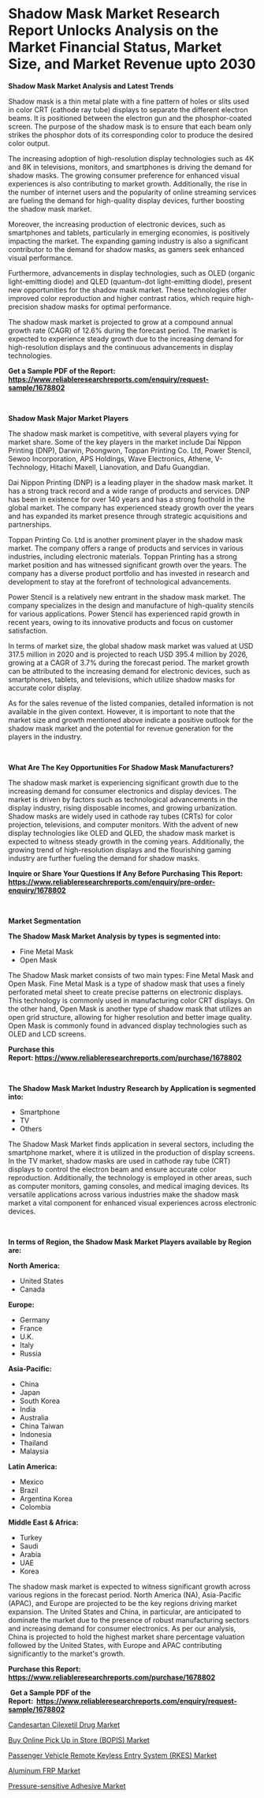 <p><h1>Shadow Mask Market Research Report Unlocks Analysis on the Market Financial Status, Market Size, and Market Revenue upto 2030</h1></p><p><strong>Shadow Mask Market Analysis and Latest Trends</strong></p>
<p><p>Shadow mask is a thin metal plate with a fine pattern of holes or slits used in color CRT (cathode ray tube) displays to separate the different electron beams. It is positioned between the electron gun and the phosphor-coated screen. The purpose of the shadow mask is to ensure that each beam only strikes the phosphor dots of its corresponding color to produce the desired color output.</p><p>The increasing adoption of high-resolution display technologies such as 4K and 8K in televisions, monitors, and smartphones is driving the demand for shadow masks. The growing consumer preference for enhanced visual experiences is also contributing to market growth. Additionally, the rise in the number of internet users and the popularity of online streaming services are fueling the demand for high-quality display devices, further boosting the shadow mask market.</p><p>Moreover, the increasing production of electronic devices, such as smartphones and tablets, particularly in emerging economies, is positively impacting the market. The expanding gaming industry is also a significant contributor to the demand for shadow masks, as gamers seek enhanced visual performance.</p><p>Furthermore, advancements in display technologies, such as OLED (organic light-emitting diode) and QLED (quantum-dot light-emitting diode), present new opportunities for the shadow mask market. These technologies offer improved color reproduction and higher contrast ratios, which require high-precision shadow masks for optimal performance.</p><p>The shadow mask market is projected to grow at a compound annual growth rate (CAGR) of 12.6% during the forecast period. The market is expected to experience steady growth due to the increasing demand for high-resolution displays and the continuous advancements in display technologies.</p></p>
<p><strong>Get a Sample PDF of the Report:&nbsp; <a href="https://www.reliableresearchreports.com/enquiry/request-sample/1678802">https://www.reliableresearchreports.com/enquiry/request-sample/1678802</a></strong></p>
<p>&nbsp;</p>
<p><strong>Shadow Mask Major Market Players</strong></p>
<p><p>The shadow mask market is competitive, with several players vying for market share. Some of the key players in the market include Dai Nippon Printing (DNP), Darwin, Poongwon, Toppan Printing Co. Ltd, Power Stencil, Sewoo Incorporation, APS Holdings, Wave Electronics, Athene, V-Technology, Hitachi Maxell, Lianovation, and Dafu Guangdian.</p><p>Dai Nippon Printing (DNP) is a leading player in the shadow mask market. It has a strong track record and a wide range of products and services. DNP has been in existence for over 140 years and has a strong foothold in the global market. The company has experienced steady growth over the years and has expanded its market presence through strategic acquisitions and partnerships.</p><p>Toppan Printing Co. Ltd is another prominent player in the shadow mask market. The company offers a range of products and services in various industries, including electronic materials. Toppan Printing has a strong market position and has witnessed significant growth over the years. The company has a diverse product portfolio and has invested in research and development to stay at the forefront of technological advancements.</p><p>Power Stencil is a relatively new entrant in the shadow mask market. The company specializes in the design and manufacture of high-quality stencils for various applications. Power Stencil has experienced rapid growth in recent years, owing to its innovative products and focus on customer satisfaction.</p><p>In terms of market size, the global shadow mask market was valued at USD 317.5 million in 2020 and is projected to reach USD 395.4 million by 2026, growing at a CAGR of 3.7% during the forecast period. The market growth can be attributed to the increasing demand for electronic devices, such as smartphones, tablets, and televisions, which utilize shadow masks for accurate color display.</p><p>As for the sales revenue of the listed companies, detailed information is not available in the given context. However, it is important to note that the market size and growth mentioned above indicate a positive outlook for the shadow mask market and the potential for revenue generation for the players in the industry.</p></p>
<p>&nbsp;</p>
<p><strong>What Are The Key Opportunities For Shadow Mask Manufacturers?</strong></p>
<p><p>The shadow mask market is experiencing significant growth due to the increasing demand for consumer electronics and display devices. The market is driven by factors such as technological advancements in the display industry, rising disposable incomes, and growing urbanization. Shadow masks are widely used in cathode ray tubes (CRTs) for color projection, televisions, and computer monitors. With the advent of new display technologies like OLED and QLED, the shadow mask market is expected to witness steady growth in the coming years. Additionally, the growing trend of high-resolution displays and the flourishing gaming industry are further fueling the demand for shadow masks.</p></p>
<p><strong>Inquire or Share Your Questions If Any Before Purchasing This Report: <a href="https://www.reliableresearchreports.com/enquiry/pre-order-enquiry/1678802">https://www.reliableresearchreports.com/enquiry/pre-order-enquiry/1678802</a></strong></p>
<p>&nbsp;</p>
<p><strong>Market Segmentation</strong></p>
<p><strong>The Shadow Mask Market Analysis by types is segmented into:</strong></p>
<p><ul><li>Fine Metal Mask</li><li>Open Mask</li></ul></p>
<p><p>The Shadow Mask market consists of two main types: Fine Metal Mask and Open Mask. Fine Metal Mask is a type of shadow mask that uses a finely perforated metal sheet to create precise patterns on electronic displays. This technology is commonly used in manufacturing color CRT displays. On the other hand, Open Mask is another type of shadow mask that utilizes an open grid structure, allowing for higher resolution and better image quality. Open Mask is commonly found in advanced display technologies such as OLED and LCD screens.</p></p>
<p><strong>Purchase this Report:&nbsp;<a href="https://www.reliableresearchreports.com/purchase/1678802">https://www.reliableresearchreports.com/purchase/1678802</a></strong></p>
<p>&nbsp;</p>
<p><strong>The Shadow Mask Market Industry Research by Application is segmented into:</strong></p>
<p><ul><li>Smartphone</li><li>TV</li><li>Others</li></ul></p>
<p><p>The Shadow Mask Market finds application in several sectors, including the smartphone market, where it is utilized in the production of display screens. In the TV market, shadow masks are used in cathode ray tube (CRT) displays to control the electron beam and ensure accurate color reproduction. Additionally, the technology is employed in other areas, such as computer monitors, gaming consoles, and medical imaging devices. Its versatile applications across various industries make the shadow mask market a vital component for enhanced visual experiences across electronic devices.</p></p>
<p>&nbsp;</p>
<p><strong>In terms of Region, the Shadow Mask Market Players available by Region are:</strong></p>
<p>
    <p> <strong> North America: </strong>
        <ul>
            <li>United States</li>
            <li>Canada</li>
        </ul>
        </p> 
    <p> <strong> Europe: </strong>
        <ul>
            <li>Germany</li>
            <li>France</li>
            <li>U.K.</li>
            <li>Italy</li>
            <li>Russia</li>
        </ul>
        </p> 
    <p> <strong> Asia-Pacific: </strong>
        <ul>
            <li>China</li>
            <li>Japan</li>
            <li>South Korea</li>
            <li>India</li>
            <li>Australia</li>
            <li>China Taiwan</li>
            <li>Indonesia</li>
            <li>Thailand</li>
            <li>Malaysia</li>
        </ul>
        </p> 
    <p> <strong> Latin America: </strong>
        <ul>
            <li>Mexico</li>
            <li>Brazil</li>
            <li>Argentina Korea</li>
            <li>Colombia</li>
        </ul>
        </p> 
    <p> <strong> Middle East & Africa: </strong>
        <ul>
            <li>Turkey</li>
            <li>Saudi</li>
            <li>Arabia</li>
            <li>UAE</li>
            <li>Korea</li>
        </ul>
    </p>
    </p>
<p><p>The shadow mask market is expected to witness significant growth across various regions in the forecast period. North America (NA), Asia-Pacific (APAC), and Europe are projected to be the key regions driving market expansion. The United States and China, in particular, are anticipated to dominate the market due to the presence of robust manufacturing sectors and increasing demand for consumer electronics. As per our analysis, China is projected to hold the highest market share percentage valuation followed by the United States, with Europe and APAC contributing significantly to the market's growth.</p></p>
<p><strong>Purchase this Report: <a href="https://www.reliableresearchreports.com/purchase/1678802">https://www.reliableresearchreports.com/purchase/1678802</a></strong></p>
<p>&nbsp;<strong>Get a Sample PDF of the Report:&nbsp;&nbsp;<a href="https://www.reliableresearchreports.com/enquiry/request-sample/1678802">https://www.reliableresearchreports.com/enquiry/request-sample/1678802</a></strong></p>
<p><strong></strong></p>
<p><p><a href="https://github.com/sofayahoo2023/Market-Research-Report-List-1/blob/main/candesartan-cilexetil-drug-market.md">Candesartan Cilexetil Drug Market</a></p><p><a href="https://www.linkedin.com/pulse/buy-online-pick-up-store-bopis-market-size-share-amp-trends/">Buy Online Pick Up in Store (BOPIS) Market</a></p><p><a href="https://www.linkedin.com/pulse/passenger-vehicle-remote-keyless-entry-system-rkes-market/">Passenger Vehicle Remote Keyless Entry System (RKES) Market</a></p><p><a href="https://medium.com/@zoeyleannon2023/aluminum-frp-market-size-growth-forecast-2023-2030-d1c14b9c01d9">Aluminum FRP Market</a></p><p><a href="https://medium.com/@porteradams98/pressure-sensitive-adhesive-market-size-growth-forecast-2023-2030-6e26ebd5362e">Pressure-sensitive Adhesive Market</a></p></p>
